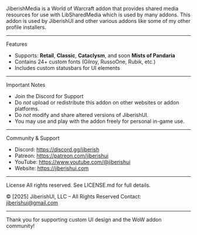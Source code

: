 
JiberishMedia is a World of Warcraft addon that provides shared media resources for use with LibSharedMedia which is used by many addons. This addon is used by JiberishUI and other various addons like some of my other profile installers.

---

Features
- Supports: **Retail**, **Classic**, **Cataclysm**, and soon **Mists of Pandaria**
- Contains 24+ custom fonts (Gilroy, RussoOne, Rubik, etc.)
- Includes custom statusbars for UI elements

---

Important Notes
- Join the Discord for Support
- Do *not* upload or redistribute this addon on other websites or addon platforms.
- Do *not* modify and share altered versions of JiberishUI.
- You may use and play with the addon freely for personal in-game use.

---

Community & Support
- Discord: https://discord.gg/jiberish
- Patreon: https://patreon.com/jiberishui
- YouTube: https://www.youtube.com/@jiberishui
- Website: https://jiberishui.com

---

License
All rights reserved.
See LICENSE.md for full details.

© [2025] JiberishUI, LLC – All Rights Reserved
Contact: jiberishui@gmail.com

---

Thank you for supporting custom UI design and the WoW addon community!
